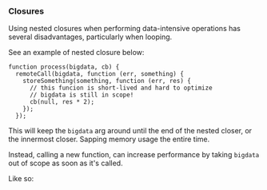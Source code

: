 ### Closures

Using nested closures when performing data-intensive operations has several disadvantages, particularly when looping.

See an example of nested closure below:
```
function process(bigdata, cb) {
  remoteCall(bigdata, function (err, something) {
    storeSomething(something, function (err, res) {
      // this funcion is short-lived and hard to optimize
      // bigdata is still in scope!
      cb(null, res * 2);
    });
  });
```

This will keep the `bigdata` arg around until the end of the nested closer, or the innermost closer. Sapping memory usage the entire time.

Instead, calling a new function, can increase performance by taking `bigdata` out of scope as soon as it's called.

Like so: